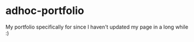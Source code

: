 # adhoc-portfolio
My portfolio specifically for since I haven't updated my page in a long while :) 
